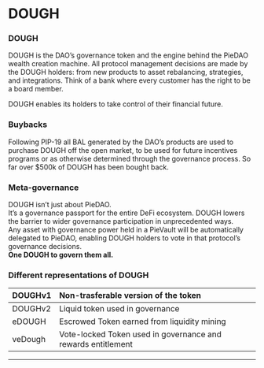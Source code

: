 # DOUGH

### **DOUGH**

DOUGH is the DAO’s governance token and the engine behind the PieDAO wealth creation machine. All protocol management decisions are made by the DOUGH holders: from new products to asset rebalancing, strategies, and integrations. Think of a bank where every customer has the right to be a board member. 

DOUGH enables its holders to take control of their financial future.

### Buybacks

Following PIP-19 all BAL generated by the DAO’s products are used to purchase DOUGH off the open market, to be used for future incentives programs or as otherwise determined through the governance process. So far over $500k of DOUGH has been bought back.

### Meta-governance

DOUGH isn’t just about PieDAO.  
It’s a governance passport for the entire DeFi ecosystem. DOUGH lowers the barrier to wider governance participation in unprecedented ways.  
Any asset with governance power held in a PieVault will be automatically delegated to PieDAO, enabling DOUGH holders to vote in that protocol’s governance decisions.  
**One DOUGH to govern them all.**

### Different representations of DOUGH

| DOUGHv1 | Non-trasferable version of the token |
| :--- | :--- |
| DOUGHv2 | Liquid token used in governance |
| eDOUGH | Escrowed Token earned from liquidity mining |
| veDough | Vote-locked Token used in governance and rewards entitlement |



  
****

